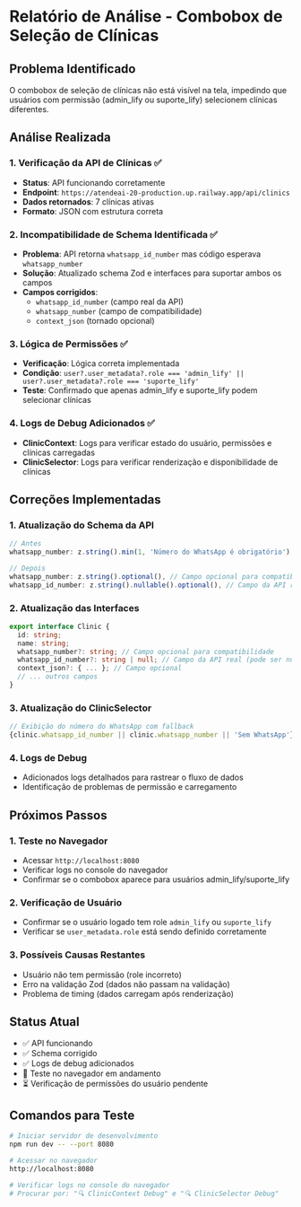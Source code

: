 # Relatório de Análise - Combobox de Seleção de Clínicas

## Problema Identificado
O combobox de seleção de clínicas não está visível na tela, impedindo que usuários com permissão (admin_lify ou suporte_lify) selecionem clínicas diferentes.

## Análise Realizada

### 1. Verificação da API de Clínicas ✅
- **Status**: API funcionando corretamente
- **Endpoint**: `https://atendeai-20-production.up.railway.app/api/clinics`
- **Dados retornados**: 7 clínicas ativas
- **Formato**: JSON com estrutura correta

### 2. Incompatibilidade de Schema Identificada ✅
- **Problema**: API retorna `whatsapp_id_number` mas código esperava `whatsapp_number`
- **Solução**: Atualizado schema Zod e interfaces para suportar ambos os campos
- **Campos corrigidos**:
  - `whatsapp_id_number` (campo real da API)
  - `whatsapp_number` (campo de compatibilidade)
  - `context_json` (tornado opcional)

### 3. Lógica de Permissões ✅
- **Verificação**: Lógica correta implementada
- **Condição**: `user?.user_metadata?.role === 'admin_lify' || user?.user_metadata?.role === 'suporte_lify'`
- **Teste**: Confirmado que apenas admin_lify e suporte_lify podem selecionar clínicas

### 4. Logs de Debug Adicionados ✅
- **ClinicContext**: Logs para verificar estado do usuário, permissões e clínicas carregadas
- **ClinicSelector**: Logs para verificar renderização e disponibilidade de clínicas

## Correções Implementadas

### 1. Atualização do Schema da API
```typescript
// Antes
whatsapp_number: z.string().min(1, 'Número do WhatsApp é obrigatório'),

// Depois
whatsapp_number: z.string().optional(), // Campo opcional para compatibilidade
whatsapp_id_number: z.string().nullable().optional(), // Campo da API real (pode ser null)
```

### 2. Atualização das Interfaces
```typescript
export interface Clinic {
  id: string;
  name: string;
  whatsapp_number?: string; // Campo opcional para compatibilidade
  whatsapp_id_number?: string | null; // Campo da API real (pode ser null)
  context_json?: { ... }; // Campo opcional
  // ... outros campos
}
```

### 3. Atualização do ClinicSelector
```typescript
// Exibição do número do WhatsApp com fallback
{clinic.whatsapp_id_number || clinic.whatsapp_number || 'Sem WhatsApp'}
```

### 4. Logs de Debug
- Adicionados logs detalhados para rastrear o fluxo de dados
- Identificação de problemas de permissão e carregamento

## Próximos Passos

### 1. Teste no Navegador
- Acessar `http://localhost:8080`
- Verificar logs no console do navegador
- Confirmar se o combobox aparece para usuários admin_lify/suporte_lify

### 2. Verificação de Usuário
- Confirmar se o usuário logado tem role `admin_lify` ou `suporte_lify`
- Verificar se `user_metadata.role` está sendo definido corretamente

### 3. Possíveis Causas Restantes
- Usuário não tem permissão (role incorreto)
- Erro na validação Zod (dados não passam na validação)
- Problema de timing (dados carregam após renderização)

## Status Atual
- ✅ API funcionando
- ✅ Schema corrigido
- ✅ Logs de debug adicionados
- 🔄 Teste no navegador em andamento
- ⏳ Verificação de permissões do usuário pendente

## Comandos para Teste
```bash
# Iniciar servidor de desenvolvimento
npm run dev -- --port 8080

# Acessar no navegador
http://localhost:8080

# Verificar logs no console do navegador
# Procurar por: "🔍 ClinicContext Debug" e "🔍 ClinicSelector Debug"
```
